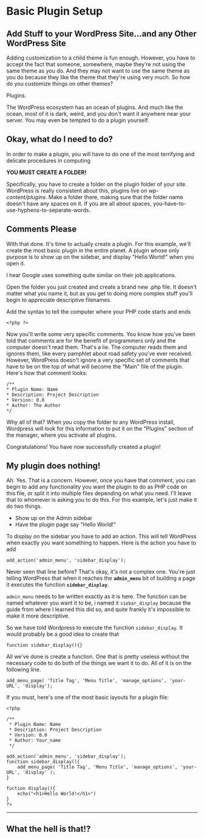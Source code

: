 # Basic Plugin Setup
## Add Stuff to your WordPress Site...and any Other WordPress Site

Adding customization to a child theme is fun enough. However, you have to accept the fact that someone, somewhere, maybe they're not using the same theme as you do. And they may not want to use the same theme as you do because they like the theme that they're using very much. So how do you customize things on other themes?

Plugins.

The WordPress ecosystem has an ocean of plugins. And much like the ocean, most of it is dark, weird, and you don't want it anywhere near your server. You may even be tempted to do a plugin yourself. 

## Okay, what do I need to do?

In order to make a plugin, you will have to do one of the most terrifying and delicate procedures in computing

 **YOU MUST CREATE A FOLDER!**
 
 Specifically, you have to create a folder on the plugin folder of your site. WordPress is really consistent about this, plugins live on *wp-content/plugins*. Make a folder there, making sure that the folder name doesn't have any spaces on it. If you are all about spaces, you-have-to-use-hyphens-to-separate-words.
 
 ## Comments Please
 
 With that done. It's time to actually create a plugin. For this example, we'll create the most basic plugin in the entire planet. A plugin whose only purpose is to show up on the sidebar, and display "Hello World!" when you open it. 
 
 I hear Google uses something quite similar on their job applications.
 
 Open the folder you just created and create a brand new .php file. It doesn't matter what you name it, but as you get to doing more complex stuff you'll begin to appreciate descriptive filenames. 
 
 Add the syntax to tell the computer where your PHP code starts and ends
 
 	<?php ?> 

Now you'll write some very specific comments. You know how you've been told that comments are for the benefit of programmers only and the computer doesn't read them. That's a lie. The computer reads them and ignores them, like every pamphlet about road safety you've ever received.  However, WordPress doesn't ignore a very specific set of comments that have to be on the top of what will become the "Main" file of the plugin. Here's how that comment looks:

	/**
	* Plugin Name: Name
	* Description: Project Description
	* Version: 0.0
	* Author: The Author
	*/

Why all of that? When you copy the folder to any WordPress install, Wordpress will look for this information to put it on the "Plugins" section of the manager, where you activate all plugins.

Congratulations! You have now successfully created a plugin!

## My plugin does nothing!

Ah. Yes. That is a concern. However, once you have that comment, you can begin to add any functionality you want the plugin to do as PHP code on this file, or split it into multiple files depending on what you need. I'll leave that to whomever is asking you to do this. For this example, let's just make it do two things.

 - Show up on the Admin sidebar
 - Have the plugin page say "Hello World!"
 
 To display on the sidebar you have to add an action. This will tell WordPress when exactly you want something to happen. Here is the action you have to add
 
 	add_action('admin_menu', 'sidebar_display');



Never seen that line before? That's okay, it's not a complex one. You're just telling WordPress that when it reaches the **`admin_menu`** bit of building a page it executes the function **`sidebar_display`**.

`admin_menu` needs to be written exactly as it is here. The function can be named whatever you want it to be, i named it `siebar_display` because the guide from where I learned this did so, and quite frankly it's impossible to make it more descriptive.

So we have told Wordpress to execute the function `sidebar_display`. It would probably be a good idea to create that

	function sidebar_display(){}

All we've done is create a function. One that is pretty useless without the necessary code to do both of the things we want it to do. All of it is on the following line.

	add_menu_page( 'Title Tag', 'Menu Title', 'manage_options', 'your-URL', 'display');

If you must, here's one of the most basic layouts for  a plugin file:

	<?php

	/**
	 * Plugin Name: Name
	 * Description: Project Description
	 * Version: 0.0
	 * Author: Your_name
	 */
	
	add_action('admin_menu', 'sidebar_display');
	function sidebar_display(){
	    add_menu_page( 'Title Tag', 'Menu Title', 'manage_options', 'your-URL', 'display' );
	}
	
	fuction display(){
		echo("<h1>Hello World!</h1>")
	}
	?>


---

## What the hell is that!?

















